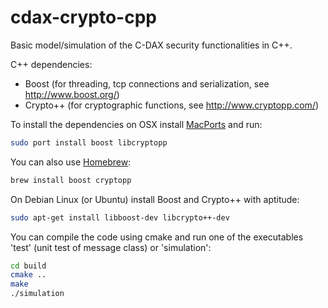 cdax-crypto-cpp
===============

Basic model/simulation of the C-DAX security functionalities in C++.

C++ dependencies:

* Boost (for threading, tcp connections and serialization, see http://www.boost.org/)
* Crypto++ (for cryptographic functions, see http://www.cryptopp.com/)

To install the dependencies on OSX install [MacPorts](http://www.macports.org/) and run:

```bash
sudo port install boost libcryptopp
```

You can also use [Homebrew](http://brew.sh/):

```bash
brew install boost cryptopp
```

On Debian Linux (or Ubuntu) install Boost and Crypto++ with aptitude:

```bash
sudo apt-get install libboost-dev libcrypto++-dev
```

You can compile the code using cmake and run one of the executables 'test' (unit test of message class) or 'simulation':

```bash
cd build
cmake ..
make
./simulation
```
